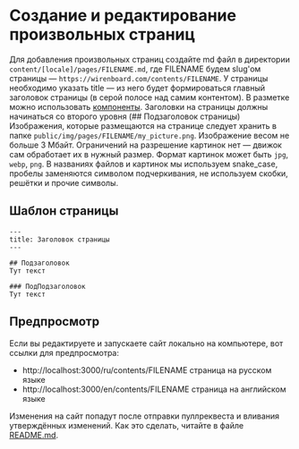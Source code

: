 # Создание и редактирование произвольных страниц
Для добавления произвольных страниц создайте md файл в директории `content/[locale]/pages/FILENAME.md`, где FILENAME будем slug'ом страницы — `https://wirenboard.com/contents/FILENAME`. 
У страницы необходимо указать title — из него будет формироваться главный заголовок страницы (в серой полосе над самим контентом).
В разметке можно использовать [компоненты](./components.md).
Заголовки на страницы должны начинаться со второго уровня (## Подзаголовок страницы)
Изображения, которые размещаются на странице следует хранить в папке `public/img/pages/FILENAME/my_picture.png`. Изображение весом не больше 3 Мбайт. Ограничений на разрешение картинок нет — движок сам обработает их в нужный размер. Формат картинок может быть `jpg`, `webp`, `png`.
В названиях файлов и картинок мы используем snake_case, пробелы заменяются символом подчеркивания, не используем скобки, решётки и прочие символы.

## Шаблон страницы
```
---
title: Заголовок страницы
---

## Подзаголовок
Тут текст

### ПодПодзаголовок
Тут текст
```

## Предпросмотр 
Если вы редактируете и запускаете сайт локально на компьютере, вот ссылки для предпросмотра:
* http://localhost:3000/ru/contents/FILENAME страница на русском языке
* http://localhost:3000/en/contents/FILENAME страница на английском языке

Изменения на сайт попадут после отправки пуллреквеста и вливания утверждённых изменений. Как это сделать, читайте в файле [README.md](/README.md).

